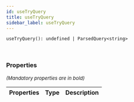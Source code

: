 ```yaml
---
id: useTryQuery
title: useTryQuery
sidebar_label: useTryQuery
---
```


```tsx
useTryQuery(): undefined | ParsedQuery<string>
```
<br/>



### Properties

<font size="2"><i>(Mandatory properties are in bold)</i></font>

| Properties | Type | Description |
| --------- | ---- | ----------- |
